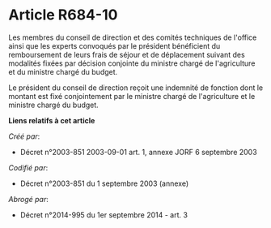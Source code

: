 # Article R684-10

Les membres du conseil de direction et des comités techniques de l'office ainsi que les experts convoqués par le président
bénéficient du remboursement de leurs frais de séjour et de déplacement suivant des modalités fixées par décision conjointe
du ministre chargé de l'agriculture et du ministre chargé du budget.

Le président du conseil de direction reçoit une indemnité de fonction dont le montant est fixé conjointement par le ministre
chargé de l'agriculture et le ministre chargé du budget.

**Liens relatifs à cet article**

_Créé par_:

  - Décret n°2003-851 2003-09-01 art. 1, annexe JORF 6 septembre 2003

_Codifié par_:

  - Décret n°2003-851 du 1 septembre 2003 (annexe)

_Abrogé par_:

  - Décret n°2014-995 du 1er septembre 2014 - art. 3
